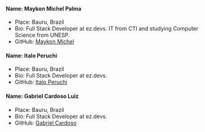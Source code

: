 #### Name: Maykon Michel Palma
- Place: Bauru, Brazil
- Bio: Full Stack Developer at ez.devs. IT from CTI and studying Computer Science from UNESP.
- GitHub: [Maykon Michel](https://github.com/maykonmichel)

#### Name: Italo Peruchi
 - Place: Bauru, Brazil
 - Bio: Full Stack Developer at ez.devs.
 - GitHub: [Italo Peruchi](https://github.com/itlpps)
 
 #### Name: Gabriel Cardoso Luiz
- Place: Bauru, Brazil
- Bio: Full Stack Developer at ez.devs.
- GitHub: [Gabriel Cardoso](https://github.com/cardoso010)

